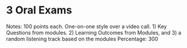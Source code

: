 # 3 Oral Exams

Notes: 100 points each. One-on-one style over a video call. 1) Key Questions from modules. 2) Learning Outcomes from Modules, and 3) a random listening track based on the modules
Percentage: 300
